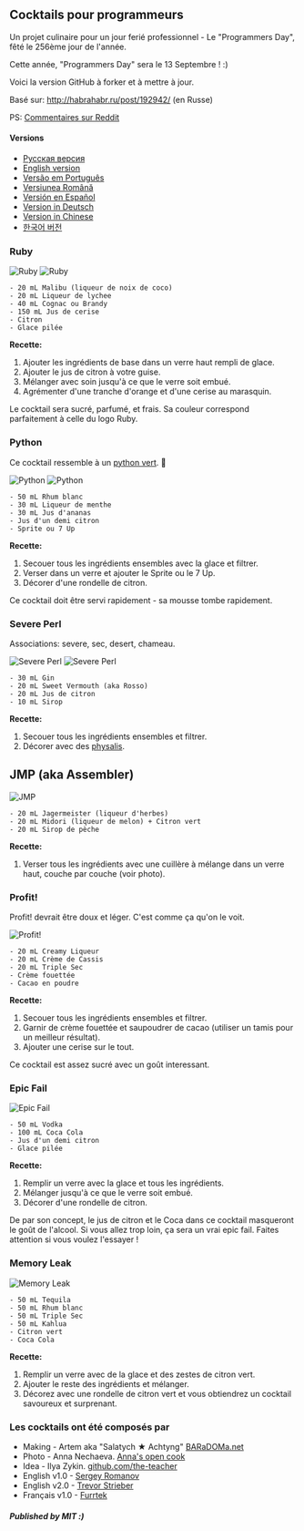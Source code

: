 ## Cocktails pour programmeurs

Un projet culinaire pour un jour ferié professionnel - Le "Programmers Day", fêté le 256ème jour de l'année.

Cette année, "Programmers Day" sera le 13 Septembre ! :)

Voici la version GitHub à forker et à mettre à jour.

Basé sur: http://habrahabr.ru/post/192942/ (en Russe)

PS: [Commentaires sur Reddit](http://www.reddit.com/r/programming/comments/1m6n2g/cocktails_for_programmers/)

#### Versions

* [Pусская версия](README.md)
* [English version](cocktails_for_programers.md)
* [Versão em Português](coqueteis_para_programadores.md)
* [Versiunea Română](cocktailuri_pentru_programatori.md)
* [Versión en Español](cócteles_para_programadores.md)
* [Version in Deutsch](cocktails_fuer_programmierer.md)
* [Version in Chinese](程序员鸡尾酒.md)
* [한국어 버전](프로그래머를_위한_칵테일.md)

### Ruby

<img src="/images/1-ruby.jpg" alt="Ruby" title="Ruby" />

<img src="./images/2-ruby.jpg" alt="Ruby" title="Ruby" />

```
- 20 mL Malibu (liqueur de noix de coco)
- 20 mL Liqueur de lychee
- 40 mL Cognac ou Brandy
- 150 mL Jus de cerise
- Citron
- Glace pilée
```

**Recette:**

1.  Ajouter les ingrédients de base dans un verre haut rempli de glace.
2.  Ajouter le jus de citron à votre guise.
3.  Mélanger avec soin jusqu'à ce que le verre soit embué.
4.  Agrémenter d'une tranche d'orange et d'une cerise au marasquin.

Le cocktail sera sucré, parfumé, et frais. Sa couleur correspond parfaitement à celle du logo Ruby.

### Python

Ce cocktail ressemble à un [python vert](https://www.google.ru/search?q=green+python&ie=UTF-8&tbm=isch&source=og). :snake:

<img src="./images/3-python.jpg" alt="Python" title="Python" />

<img src="./images/4-python.jpg" alt="Python" title="Python" />

```
- 50 mL Rhum blanc
- 30 mL Liqueur de menthe
- 30 mL Jus d'ananas
- Jus d'un demi citron
- Sprite ou 7 Up
```

**Recette:**

1.  Secouer tous les ingrédients ensembles avec la glace et filtrer.
2.  Verser dans un verre et ajouter le Sprite ou le 7 Up.
3.  Décorer d'une rondelle de citron.

Ce cocktail doit être servi rapidement - sa mousse tombe rapidement.

### Severe Perl

Associations: severe, sec, desert, chameau.

<img src="./images/5-perl.jpg" alt="Severe Perl" title="Severe Perl" />

<img src="./images/6-perl.jpg" alt="Severe Perl" title="Severe Perl" />

```
- 30 mL Gin
- 20 mL Sweet Vermouth (aka Rosso)
- 20 mL Jus de citron
- 10 mL Sirop
```

**Recette:**

1.  Secouer tous les ingrédients ensembles et filtrer.
2.  Décorer avec des [physalis](http://fr.wikipedia.org/wiki/Physalis).

## JMP (aka Assembler)

<img src="./images/7-JMP.jpg" alt="JMP" title="JMP" />

```
- 20 mL Jagermeister (liqueur d'herbes)
- 20 mL Midori (liqueur de melon) + Citron vert
- 20 mL Sirop de pèche
```

**Recette:**

1.  Verser tous les ingrédients avec une cuillère à mélange dans un verre haut, couche par couche (voir photo).

### Profit!

Profit! devrait être doux et léger. C'est comme ça qu'on le voit.

<img src="./images/8-profit.jpg" alt="Profit!" title="Profit!"/>

```
- 20 mL Creamy Liqueur
- 20 mL Crème de Cassis
- 20 mL Triple Sec
- Crème fouettée
- Cacao en poudre
```

**Recette:**

1.  Secouer tous les ingrédients ensembles et filtrer.
2.  Garnir de crème fouettée et saupoudrer de cacao (utiliser un tamis pour un meilleur résultat).
3.  Ajouter une cerise sur le tout.

Ce cocktail est assez sucré avec un goût interessant.

### Epic Fail

<img src="./images/9-epic-fail.jpg" alt="Epic Fail" title="Epic Fail" />

```
- 50 mL Vodka
- 100 mL Coca Cola
- Jus d'un demi citron
- Glace pilée
```

**Recette:**

1.  Remplir un verre avec la glace et tous les ingrédients.
2.  Mélanger jusqu'à ce que le verre soit embué.
3.  Décorer d'une rondelle de citron.

De par son concept, le jus de citron et le Coca dans ce cocktail masqueront le goût de l'alcool. Si vous allez trop loin, ça sera un vrai epic fail. Faites attention si vous voulez l'essayer !

### Memory Leak

<img src="./images/10-memory-leak.jpg" alt="Memory Leak" title="Memory Leak" />

```
- 50 mL Tequila
- 50 mL Rhum blanc
- 50 mL Triple Sec
- 50 mL Kahlua
- Citron vert
- Coca Cola
```

**Recette:**

1.  Remplir un verre avec de la glace et des zestes de citron vert.
2.  Ajouter le reste des ingrédients et mélanger.
3.  Décorez avec une rondelle de citron vert et vous obtiendrez un cocktail savoureux et surprenant.

### Les cocktails ont été composés par

* Making - Artem aka "Salatych ★ Achtyng" [BARaDOMa.net](http://vk.com/baradomanet)
* Photo - Anna Nechaeva. [Anna's open cook](http://open-cook.ru)
* Idea - Ilya Zykin. [github.com/the-teacher](https://github.com/the-teacher)
* English v1.0 - [Sergey Romanov](https://github.com/srg-rmnv)
* English v2.0 - [Trevor Strieber](https://github.com/TrevorS)
* Français v1.0 - [Furrtek](https://github.com/furrtek)

##### Published by MIT :)
